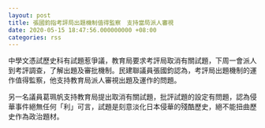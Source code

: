 ```yaml
---
layout: post
title: 張國鈞指考評局出題機制值得監察　支持當局派人審視
date: 2020-05-15 18:47:56.000000000 +08:00
categories: rss
---
```


中學文憑試歷史科有試題惹爭議，教育局要求考評局取消有關試題，下周一會派人到考評調查，了解出題及審批機制。民建聯議員張國鈞認為，考評局出題機制的運作值得監察，他支持教育局派人審視出題及運作的問題。

另一名議員葛珮帆支持教育局提出取消有關試題，批評試題的設定有問題，認為侵華事件絕無任何「利」可言，試題是刻意淡化日本侵華的殘酷歷史，絕不能扭曲歷史作為政治題材。
